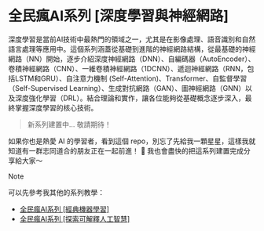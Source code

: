 # 全民瘋AI系列 [深度學習與神經網路]
深度學習是當前AI技術中最熱門的領域之一，尤其是在影像處理、語音識別和自然語言處理等應用中。這個系列涵蓋從基礎到進階的神經網路結構，從最基礎的神經網路（NN）開始，逐步介紹深度神經網路（DNN）、自編碼器（AutoEncoder）、卷積神經網路（CNN）、一維卷積神經網路（1DCNN）、遞迴神經網路（RNN，包括LSTM和GRU）、自注意力機制 (Self-Attention)、Transformer、自監督學習（Self-Supervised Learning）、生成對抗網路（GAN）、圖神經網路（GNN）以及深度強化學習（DRL）。結合理論和實作，讓各位能夠從基礎概念逐步深入，最終掌握深度學習的核心技術。

> 新系列建置中... 敬請期待！

如果你也是熱愛 AI 的學習者，看到這個 repo，別忘了先給我一顆星星，這樣我就知道有一群志同道合的朋友正在一起前進！ 💫
我也會盡快的把這系列建置完成分享給大家～

> [!NOTE] 
> 可以先參考我其他的系列教學：
> - [全民瘋AI系列 [經典機器學習]](https://andy6804tw.github.io/2021-13th-ironman/)
> - [全民瘋AI系列 [探索可解釋人工智慧]](https://andy6804tw.github.io/2023-15th-ironman/)

